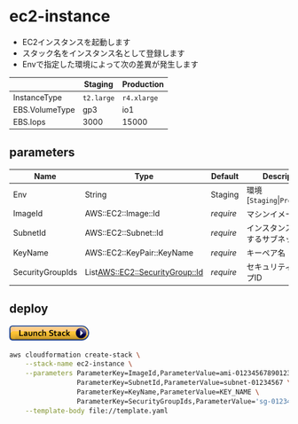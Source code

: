 # ec2-instance

- EC2インスタンスを起動します
- スタック名をインスタンス名として登録します
- Envで指定した環境によって次の差異が発生します

||Staging|Production|
|--|--|--|
|InstanceType|`t2.large`|`r4.xlarge`|
|EBS.VolumeType|gp3|io1|
|EBS.Iops|3000|15000|

## parameters

|Name|Type|Default|Description|
|--|--|--|--|
|Env|String|Staging|環境[`Staging`\|`Production`]|
|ImageId|AWS::EC2::Image::Id|*require*|マシンイメージID|
|SubnetId|AWS::EC2::Subnet::Id|*require*|インスタンスを配置するサブネット|
|KeyName|AWS::EC2::KeyPair::KeyName|*require*|キーペア名|
|SecurityGroupIds|List<AWS::EC2::SecurityGroup::Id>|*require*|セキュリティグループID|

## deploy

[![](https://raw.githubusercontent.com/ot-nemoto/aws-cloudformation-templates/images/cloudformation-launch-stack.png)](https://console.aws.amazon.com/cloudformation/home?region=ap-northeast-1#/stacks/create/review?stackName=networking&templateURL=https://s3-ap-northeast-1.amazonaws.com/ot-nemoto.aws-cloudformation-templates/ec2-instance/template.yaml)

```sh
aws cloudformation create-stack \
    --stack-name ec2-instance \
    --parameters ParameterKey=ImageId,ParameterValue=ami-01234567890123456 \
                 ParameterKey=SubnetId,ParameterValue=subnet-01234567 \
                 ParameterKey=KeyName,ParameterValue=KEY_NAME \
                 ParameterKey=SecurityGroupIds,ParameterValue='sg-01234567\,sg-89012345' \
    --template-body file://template.yaml
```

